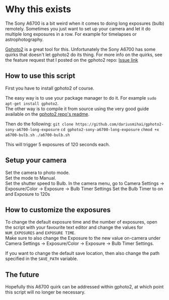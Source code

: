 # Why this exists
The Sony A6700 is a bit weird when it comes to doing long exposures (bulb) remotely.
Sometimes you just want to set up your camera and let it do multiple long exposures in a row. For example for timelapses or astrophotography.


[Gphoto2](https://github.com/gphoto/gphoto2) is a great tool for this. Unfortunately the Sony A6700 has some quirks that doesn't let gphoto2 do its thing.
For more info on the quirks, see the feature request that I posted on the gphoto2 repo: [Issue link](https://github.com/gphoto/gphoto2/issues/678)


## How to use this script
First you have to install gphoto2 of course. 

The easy way is to use your package manager to do it. For example `sudo apt-get install gphoto2`.  
The other way is to compile it from source using the very good guide available on the [gphoto2 repo's readme](https://github.com/gphoto/gphoto2).  


Then do the following:
`git clone https://github.com/dariusmihai/gphoto2-sony-a6700-long-exposure`
`cd gphoto2-sony-a6700-long-exposure`
`chmod +x a6700-bulb.sh`
`./a6700-bulb.sh`

This will trigger 5 exposures of 120 seconds each.  

## Setup your camera
Set the camera to photo mode.  
Set the mode to Manual.  
Set the shutter speed to Bulb.
In the camera menu, go to Camera Settings -> Exposure/Color -> Exposure -> Bulb Timer Settings
Set the Bulb Timer to on and Exposure to 120s

## How to customize the exposures
To change the default exposure time and the number of exposures, open the script with your favourite text editor and change the values for `NUM_EXPOSURES` and `EXPOSURE TIME`.  
Make sure to also change the Exposure to the new value on-camera under Camera Settings -> Exposure/Color -> Exposure -> Bulb Timer Settings.  

If you want to change the default save location, then also change the path specified in the `SAVE_PATH` variable.

## The future
Hopefully this A6700 quirk can be addressed within gphoto2, at which point this script will no longer be necessary.

